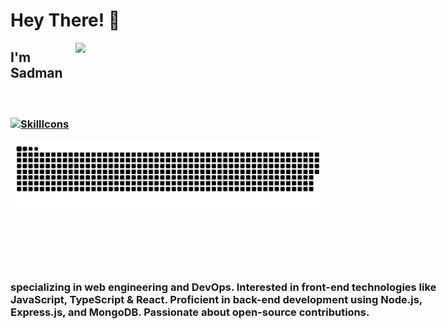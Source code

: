 # Hey There! 👋

<img align="right" width="400" src="https://github-readme-stats.vercel.app/api/?username=SADMAN30102001SAKIB&count_private=true&theme=tokyonight&showicons=true"/>

**<h2>I'm Sadman</h2>** <h3 style="position: absolute;top:500px;"> specializing in web engineering and DevOps. Interested in front-end technologies like JavaScript, TypeScript & React. Proficient in back-end development using Node.js, Express.js, and MongoDB. Passionate about open-source contributions.<h3/>

<br/>

[![SkillIcons](https://skillicons.dev/icons?i=html,css,js,py,vscode,twitter,stackoverflow,regex,powershell,netlify,matlab,linux,linkedin,heroku,githubactions,github,git,django,discord,codepen,webpack,vite,vercel,ts,threejs,tailwind,svg,sass,replit,redux,redis,react,pug,postman,postgres,php,nodejs,nginx,mysql,mongodb,md,latex,kubernetes,jquery,jest,jenkins,java,idea,graphql,gatsby,firebase,express,docker,bots,devto,cloudflare,cpp,c,bootstrap,bash,babel,aws,astro,arduino,ansible)](https://skillicons.dev)

![](https://github.com/SADMAN30102001SAKIB/SADMAN30102001SAKIB/blob/main/github-contribution-grid-snake.svg)
